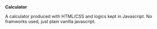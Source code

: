 **Calculator**

A calculator produced with HTML/CSS and logics kept in Javascript.
No framworks used, just plain vanilla javascript.
